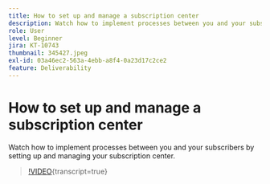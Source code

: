 ```yaml
---
title: How to set up and manage a subscription center
description: Watch how to implement processes between you and your subscribers by setting up and managing your subscription center.
role: User
level: Beginner
jira: KT-10743
thumbnail: 345427.jpeg
exl-id: 03a46ec2-563a-4ebb-a8f4-0a23d17c2ce2
feature: Deliverability
---
```

# How to set up and manage a subscription center

Watch how to implement processes between you and your subscribers by setting up and managing your subscription center.

>[!VIDEO](https://video.tv.adobe.com/v/345427/?quality=12&learn=on){transcript=true}
